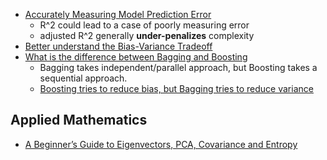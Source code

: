 * [Accurately Measuring Model Prediction Error](http://scott.fortmann-roe.com/docs/MeasuringError.html)
  * R^2 could lead to a case of poorly measuring error
  * adjusted R^2 generally **under-penalizes** complexity
* [Better understand the Bias-Variance Tradeoff](http://scott.fortmann-roe.com/docs/BiasVariance.html)
* [What is the difference between Bagging and Boosting](https://quantdare.com/what-is-the-difference-between-bagging-and-boosting/)
  * Bagging takes independent/parallel approach, but Boosting takes a sequential approach.
  * [Boosting tries to reduce bias, but Bagging tries to reduce variance](https://www.zhihu.com/question/26760839)

## Applied Mathematics

* [A Beginner’s Guide to Eigenvectors, PCA, Covariance and Entropy](https://deeplearning4j.org/eigenvector)



